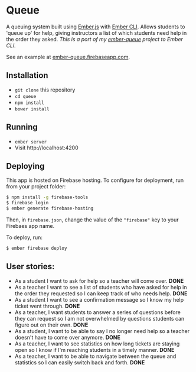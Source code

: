 # Queue

A queuing system built using [Ember.js](http://www.emberjs.com) with
[Ember CLI](http://www.ember-cli.com). Allows students to 'queue up' for help,
giving instructors a list of which students need help in the order they asked.
_This is a port of my
[ember-queue](http://github.com/dustinbrownman/ember-queue) project to Ember
CLI._

See an example at [ember-queue.firebaseapp.com](https://ember-queue.firebaseapp.com).

## Installation

* `git clone` this repository
* `cd queue`
* `npm install`
* `bower install`

## Running

* `ember server`
* Visit http://localhost:4200

## Deploying

This app is hosted on Firebase hosting. To configure for deployment, run from your project folder:

```bash
$ npm install -g firebase-tools
$ firebase login
$ ember generate firebase-hosting
```

Then, in `firebase.json`, change the value of the `"firebase"` key to your Firebaes app name.

To deploy, run:

```bash
$ ember firebase deploy
```

## User stories:
- As a student I want to ask for help so a teacher will come over. __DONE__
- As a teacher I want to see a list of students who have asked for help in the
order they requested so I can keep track of who needs help. __DONE__
- As a student I want to see a confirmation message so I know my help ticket
went through. __DONE__
- As a teacher, I want students to answer a series of questions before they can
request so I am not overwhelmed by questions students can figure out on their
own. __DONE__
- As a student, I want to be able to say I no longer need help so a teacher
doesn't have to come over anymore. __DONE__
- As a teacher, I want to see statistics on how long tickets are staying open so
I know if I'm reaching students in a timely manner. __DONE__
- As a teacher, I want to be able to navigate between the queue and statistics so
I can easily switch back and forth. __DONE__
